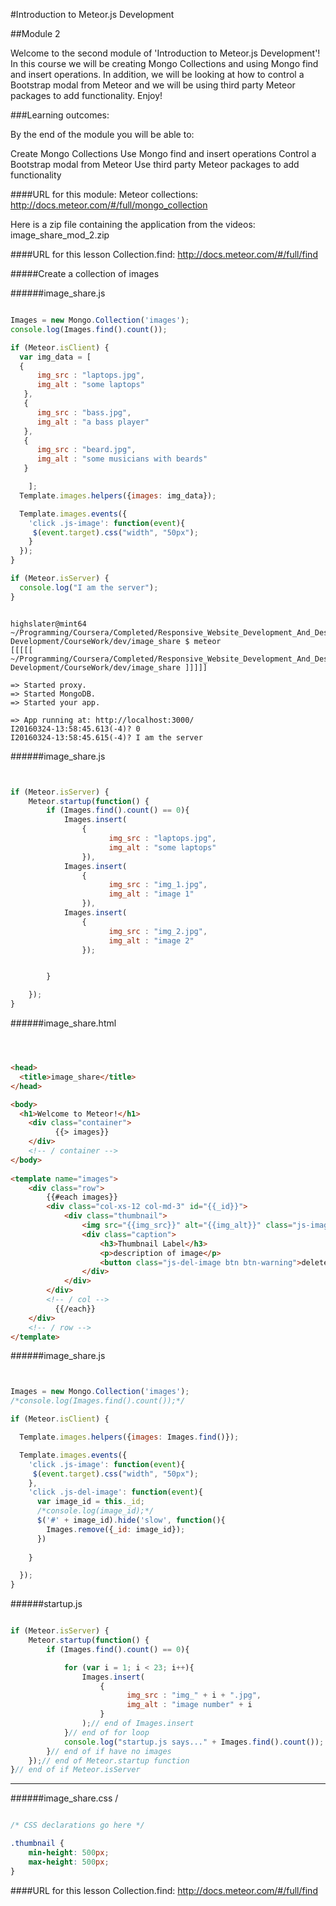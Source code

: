 #Introduction to Meteor.js Development

##Module 2

Welcome to the second module of 'Introduction to Meteor.js Development'! In this course we will be creating Mongo Collections and using Mongo find and insert operations. In addition, we will be looking at how to control a Bootstrap modal from Meteor and we will be using third party Meteor packages to add functionality. Enjoy!

###Learning outcomes:

By the end of the module you will be able to:

Create Mongo Collections
Use Mongo find and insert operations
Control a Bootstrap modal from Meteor
Use third party Meteor packages to add functionality

####URL for this module: 
Meteor collections: http://docs.meteor.com/#/full/mongo_collection

Here is a zip file containing the application from the videos:
image_share_mod_2.zip

####URL for this lesson
Collection.find: http://docs.meteor.com/#/full/find

#####Create a collection of images

######image_share.js

```JavaScript

Images = new Mongo.Collection('images');
console.log(Images.find().count());

if (Meteor.isClient) {
  var img_data = [
  {
      img_src : "laptops.jpg",
      img_alt : "some laptops"
   },
   {
      img_src : "bass.jpg",
      img_alt : "a bass player"
   },
   {
      img_src : "beard.jpg",
      img_alt : "some musicians with beards"
   }

    ];
  Template.images.helpers({images: img_data});

  Template.images.events({
    'click .js-image': function(event){
     $(event.target).css("width", "50px");
    }
  });
}

if (Meteor.isServer) {
  console.log("I am the server");
}

```

```Console

highslater@mint64 ~/Programming/Coursera/Completed/Responsive_Website_Development_And_Design/Meteor.js Development/CourseWork/dev/image_share $ meteor
[[[[[ ~/Programming/Coursera/Completed/Responsive_Website_Development_And_Design/Meteor.js
Development/CourseWork/dev/image_share ]]]]]

=> Started proxy.                             
=> Started MongoDB.                           
=> Started your app.                          

=> App running at: http://localhost:3000/
I20160324-13:58:45.613(-4)? 0
I20160324-13:58:45.615(-4)? I am the server

```

######image_share.js

```JavaScript


if (Meteor.isServer) {
    Meteor.startup(function() {
        if (Images.find().count() == 0){
            Images.insert(
                {
                      img_src : "laptops.jpg",
                      img_alt : "some laptops"
                }),
            Images.insert(
                {
                      img_src : "img_1.jpg",
                      img_alt : "image 1"
                }),
            Images.insert(
                {
                      img_src : "img_2.jpg",
                      img_alt : "image 2"
                });


        }

    });
}

```

######image_share.html

```HTML



<head>
  <title>image_share</title>
</head>

<body>
  <h1>Welcome to Meteor!</h1>
    <div class="container">
          {{> images}}
    </div>
    <!-- / container -->
</body>
        
<template name="images">
    <div class="row">
        {{#each images}}
        <div class="col-xs-12 col-md-3" id="{{_id}}">
            <div class="thumbnail">
                <img src="{{img_src}}" alt="{{img_alt}}" class="js-image"/>
                <div class="caption">
                    <h3>Thumbnail Label</h3>
                    <p>description of image</p>
                    <button class="js-del-image btn btn-warning">delete</button>
                </div>
            </div>
        </div>
        <!-- / col -->
          {{/each}}
    </div>
    <!-- / row -->
</template>

```

######image_share.js 

```JavaScript


Images = new Mongo.Collection('images');
/*console.log(Images.find().count());*/

if (Meteor.isClient) {

  Template.images.helpers({images: Images.find()});

  Template.images.events({
    'click .js-image': function(event){
     $(event.target).css("width", "50px");
    },
    'click .js-del-image': function(event){
      var image_id = this._id;
      /*console.log(image_id);*/
      $('#' + image_id).hide('slow', function(){
        Images.remove({_id: image_id});
      })
      
    }

  });
}

```
######startup.js 

```JavaScript

if (Meteor.isServer) {
    Meteor.startup(function() {
        if (Images.find().count() == 0){

            for (var i = 1; i < 23; i++){
                Images.insert(
                    {
                          img_src : "img_" + i + ".jpg",
                          img_alt : "image number" + i
                    }
                );// end of Images.insert
            }// end of for loop
            console.log("startup.js says..." + Images.find().count());
        }// end of if have no images
    });// end of Meteor.startup function
}// end of if Meteor.isServer

```

---
######image_share.css \/

```CSS

/* CSS declarations go here */

.thumbnail {
    min-height: 500px;
    max-height: 500px;
}

```

####URL for this lesson
Collection.find: http://docs.meteor.com/#/full/find
